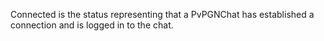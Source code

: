 Connected is the status representing that a PvPGNChat has established a connection and is logged in to the chat.